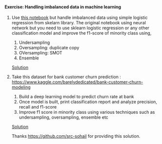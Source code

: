 #### Exercise: Handling imbalanced data in machine learning

1. Use [this notebook](https://github.com/codebasics/deep-learning-keras-tf-tutorial/blob/main/14_imbalanced/handling_imbalanced_data.ipynb) but handle imbalanced data using simple logistic regression from skelarn library. The original notebook using neural network but you need to use sklearn logistic regression or any other classification model and improve the f1-score of minority class using,
    1. Undersampling
    1. Oversampling: duplicate copy
    1. OVersampling: SMOT
    1. Ensemble

    [Solution](https://github.com/codebasics/deep-learning-keras-tf-tutorial/blob/main/14_imbalanced/handling_imbalanced_data_exercise_solution_telecom_churn.ipynb)    
   
2. Take this dataset for bank customer churn prediction : https://www.kaggle.com/barelydedicated/bank-customer-churn-modeling
    1. Build a deep learning model to predict churn rate at bank
    1. Once model is built, print classification report and analyze precision, recall and f1-score
    1. Improve f1 score in minority class using various techniques such as undersampling, oversampling, ensemble etc
    
    [Solution](https://github.com/codebasics/deep-learning-keras-tf-tutorial/blob/master/14_imbalanced/Handling%20Imbalanced%20Data%20In%20Customer%20Churn%20Using%20ANN/Bank%20Turnover%20Customer%20Churn%20Using%20ANN.ipynb)
    
    Thanks https://github.com/src-sohail for providing this solution.
     
